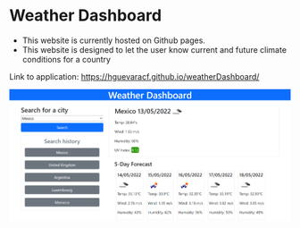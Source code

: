 # Weather Dashboard
- This website is currently hosted on Github pages.
- This website is designed to let the user know current and future climate conditions for a country

Link to application: https://hguevaracf.github.io/weatherDashboard/

![link](Assets/WeatherDashboard.png)